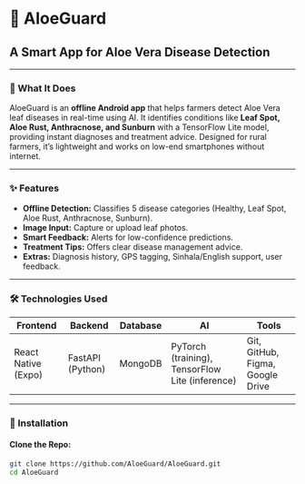 # 🌱 AloeGuard  
## A Smart App for Aloe Vera Disease Detection

---

### 📌 What It Does  
AloeGuard is an **offline Android app** that helps farmers detect Aloe Vera leaf diseases in real-time using AI. It identifies conditions like **Leaf Spot, Aloe Rust, Anthracnose, and Sunburn** with a TensorFlow Lite model, providing instant diagnoses and treatment advice. Designed for rural farmers, it’s lightweight and works on low-end smartphones without internet.

---

### ✨ Features

- **Offline Detection:** Classifies 5 disease categories (Healthy, Leaf Spot, Aloe Rust, Anthracnose, Sunburn).  
- **Image Input:** Capture or upload leaf photos.  
- **Smart Feedback:** Alerts for low-confidence predictions.  
- **Treatment Tips:** Offers clear disease management advice.  
- **Extras:** Diagnosis history, GPS tagging, Sinhala/English support, user feedback.

---

### 🛠️ Technologies Used

| Frontend | Backend | Database | AI | Tools |
| -------- | ------- | -------- | -- | ----- |
| React Native (Expo) | FastAPI (Python) | MongoDB | PyTorch (training), TensorFlow Lite (inference) | Git, GitHub, Figma, Google Drive |

---

### 🚀 Installation

#### Clone the Repo:
```bash
git clone https://github.com/AloeGuard/AloeGuard.git
cd AloeGuard
